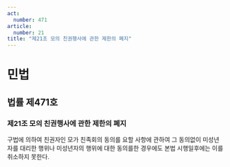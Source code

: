 ```yaml
---
act:
  number: 471
article:
  number: 21
title: "제21조 모의 친권행사에 관한 제한의 폐지"
---
```

# 민법

## 법률 제471호

### 제21조 모의 친권행사에 관한 제한의 폐지

구법에 의하여 친권자인 모가 친족회의 동의를 요할 사항에 관하여 그 동의없이 미성년자를 대리한 행위나 미성년자의 행위에 대한 동의를한 경우에도 본법 시행일후에는 이를 취소하지 못한다.

